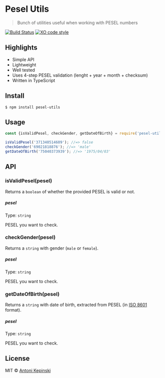 # Pesel Utils

> Bunch of utilities useful when working with PESEL numbers

[![Build Status](https://travis-ci.org/xxczaki/pesel-utils.svg?branch=master)](https://travis-ci.org/xxczaki/pesel-utils) [![XO code style](https://img.shields.io/badge/code_style-XO-5ed9c7.svg)](https://github.com/xojs/xo)

## Highlights

- Simple API
- Lightweight
- Well tested
- Uses 4-step PESEL validation (lenght + year + month + checksum)
- Written in TypeScript

## Install

```
$ npm install pesel-utils
```

## Usage

```js
const {isValidPesel, checkGender, getDateOfBirth} = require('pesel-utils');

isValidPesel('371340514609'); //=> false
checkGender('69021818876'); //=> 'male'
getDateOfBirth('75040373939'); //=> '1975/04/03'
```

## API

### isValidPesel(pesel)

Returns a `boolean` of whether the provided PESEL is valid or not.

##### pesel

Type: `string`

PESEL you want to check.

### checkGender(pesel)

Returns a `string` with gender (`male` or `female`).

##### pesel

Type: `string`

PESEL you want to check.

### getDateOfBirth(pesel)

Returns a `string` with date of birth, extracted from PESEL (in [ISO 8601](https://www.iso.org/iso-8601-date-and-time-format.html) format).

##### pesel

Type: `string`

PESEL you want to check.

## License

MIT © [Antoni Kepinski](https://kepinski.me)
